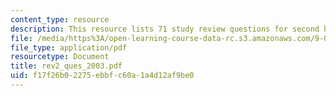```yaml
---
content_type: resource
description: This resource lists 71 study review questions for second half of semester.
file: /media/https%3A/open-learning-course-data-rc.s3.amazonaws.com/9-01-neuroscience-and-behavior-fall-2003/f17f26b02275ebbfc60a1a4d12af9be0_rev2_ques_2003.pdf
file_type: application/pdf
resourcetype: Document
title: rev2_ques_2003.pdf
uid: f17f26b0-2275-ebbf-c60a-1a4d12af9be0
---
```


